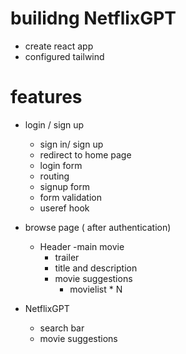 # builidng NetflixGPT

- create react app
- configured tailwind


# features

- login / sign up
    - sign in/ sign up
    - redirect to home page
    - login form
    - routing
    - signup form
    - form validation
    - useref hook

- browse page ( after authentication)
    - Header
    -main movie
        - trailer
        - title and description
        - movie suggestions
            - movielist * N

- NetflixGPT
    - search bar
    - movie suggestions 
